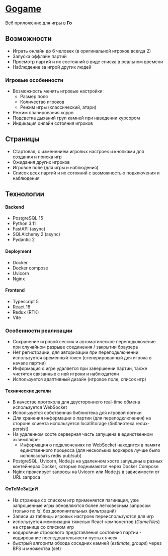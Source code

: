 # [Gogame](https://shket.space/gogame)
Веб приложение для игры в [**Го**](https://ru.wikipedia.org/wiki/%D0%93%D0%BE)

## Возможности
- Играть онлайн до 6 человек (в оригинальной игроков всегда 2)
- Запуска оффлайн партий
- Просмотр партий и их состояний в виде списка в реальном времени
- Наблюдение за игрой других людей

### Игровые особенности
- Возможность менять игровые настройки:
    - Размер поля
    - Количество игроков
    - Режим игры (классический, атари)
- Режим планирования ходов
- Подсветка дыханий груп камней при наведении курсором
- Индикация онлайн сотояния игроков

## Страницы
- Стартовая, с изменением игровых настроек и кнопками для создания и поиска игр
- Ожидания других игроков
- Игровое поле (для игры и наблюдения)
- Список всех партий и их сотояний с возможностью подключения и наблюдения

## Технологии
#### Backend
- PostgreSQL 15
- Python 3.11
- FastAPI (async)
- SQLAlchemy 2 (async)
- Pydantic 2
#### Deployment
- Docker
- Docker compose
- Uvicorn
- Nginx
#### Frontend
- Typescript 5
- React 18
- Redux (RTK)
- Vite

### Особенности реализации
- Сохранение игровой сессия и автоматическое переподключение при случайном разрыве соединения / закрытии браузера
- Нет регистрации, для авторизации при переподключении используется временный токен (сгенерированный для игрока в начале партии)
- Информация о игре удаляется при завершении партии, также чистятся связанные с ней игроки и наблюдатели
- Используется адаптивный дизайн (игровое поле, список игр)

#### Технические детали
- В качестве протокола для двустороннего real-time обмена используется WebSocket
- Используется собственная библиотека для игровой логики
- Для хранения информации о партии (для переподключения) на стороне клиента используется localStorage (библиотека redux-persist)
- На удаленном хосте серверная часть запущена в единственном экземпляре:
    - Информация о подключениях по WebSocket находится в памяти единственного процесса (для нескольких воркеров лучше было использовать redis pub/sub)
- PostgreSQL, Uvicorn, Node.js на удаленном хосте запущены в разных контейнерах Docker, которые поднимаются через Docker Compose
- Nginx проксирует запросы на Uvicorn или Node.js в зависимости от URL запроса

#### ОпТеМеЗаЦиИ
- На странице со списком игр применяется пагинация, уже запрошенные игры обновляются более легковесным запросом (только по *id*, без дополнительных фильтраций)
- Записи из таблицы игровых настроек переиспользуются для игр
- используется мемоизация тяжелых React-компонентов (*GameTiles*) на странице со списком игр
- кодировние строкового представления состояния партии - кодирование последовательности пустых ячеек
- быстрый алгоритм обхода соседних камней (*estimate_groups*) через BFS и множества (set)